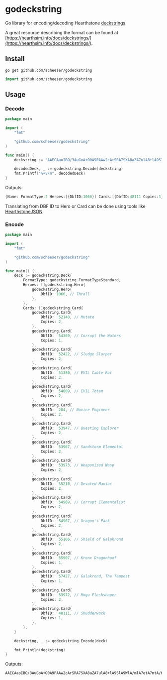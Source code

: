 # godeckstring
Go library for encoding/decoding Hearthstone [deckstrings](https://playhearthstone.com/en-us/blog/20720853).

A great resource describing the format can be found at [https://hearthsim.info/docs/deckstrings/](https://hearthsim.info/docs/deckstrings/).

## Install

```
go get github.com/scheeser/godeckstring
```

```go
import github.com/scheeser/godeckstring
```

## Usage

### Decode

```go
package main

import (
	"fmt"

	"github.com/scheeser/godeckstring"
)

func main() {
	deckstring := "AAECAaoIBO/3AuGoA+O0A9PAAw2cArSRA7SXA8aZA7ulA8+lA9SlA9WlA/mlA7etA7mtA/6uA6qvAwA="

	decodedDeck, _ := godeckstring.Decode(deckstring)
	fmt.Printf("%+v\n", decodedDeck)
}
```

Outputs:
```go
{Name: FormatType:2 Heroes:[{DbfID:1066}] Cards:[{DbfID:48111 Copies:1} {DbfID:54369 Copies:1} {DbfID:55907 Copies:1} {DbfID:57427 Copies:1} {DbfID:284 Copies:2} {DbfID:51380 Copies:2} {DbfID:52148 Copies:2} {DbfID:52422 Copies:2} {DbfID:53947 Copies:2} {DbfID:53967 Copies:2} {DbfID:53972 Copies:2} {DbfID:53973 Copies:2} {DbfID:54009 Copies:2} {DbfID:54967 Copies:2} {DbfID:54969 Copies:2} {DbfID:55166 Copies:2} {DbfID:55210 Copies:2}]}
```

Translating from DBF ID to Hero or Card can be done using tools like [HearthstoneJSON](https://hearthstonejson.com/).

### Encode

```go
package main

import (
	"fmt"

	"github.com/scheeser/godeckstring"
)

func main() {
	deck := godeckstring.Deck{
		FormatType: godeckstring.FormatTypeStandard,
		Heroes: []godeckstring.Hero{
			godeckstring.Hero{
				DbfID: 1066, // Thrall
			},
		},
		Cards: []godeckstring.Card{
			godeckstring.Card{
				DbfID:  52148, // Mutate
				Copies: 2,
			},
			godeckstring.Card{
				DbfID:  54369, // Corrupt the Waters
				Copies: 1,
			},
			godeckstring.Card{
				DbfID:  52422, // Sludge Slurper
				Copies: 2,
			},
			godeckstring.Card{
				DbfID:  51380, // EVIL Cable Rat
				Copies: 2,
			},
			godeckstring.Card{
				DbfID:  54009, // EVIL Totem
				Copies: 2,
			},
			godeckstring.Card{
				DbfID:  284, // Novice Engineer
				Copies: 2,
			},
			godeckstring.Card{
				DbfID:  53947, // Questing Explorer
				Copies: 2,
			},
			godeckstring.Card{
				DbfID:  53967, // Sandstorm Elemental
				Copies: 2,
			},
			godeckstring.Card{
				DbfID:  53973, // Weaponized Wasp
				Copies: 2,
			},
			godeckstring.Card{
				DbfID:  55210, // Devoted Maniac
				Copies: 2,
			},
			godeckstring.Card{
				DbfID:  54969, // Corrupt Elementalist
				Copies: 2,
			},
			godeckstring.Card{
				DbfID:  54967, // Dragon's Pack
				Copies: 2,
			},
			godeckstring.Card{
				DbfID:  55166, // Shield of Galakrond
				Copies: 2,
			},
			godeckstring.Card{
				DbfID:  55907, // Kronx Dragonhoof
				Copies: 1,
			},
			godeckstring.Card{
				DbfID:  57427, // Galakrond, The Tempest
				Copies: 1,
			},
			godeckstring.Card{
				DbfID:  53972, // Mogu Fleshshaper
				Copies: 2,
			},
			godeckstring.Card{
				DbfID:  48111, // Shudderwock
				Copies: 1,
			},
		},
	}

	deckstring, _ := godeckstring.Encode(deck)

	fmt.Println(deckstring)
}
```

Outputs:
```
AAECAaoIBO/3AuGoA+O0A9PAAw2cArSRA7SXA8aZA7ulA8+lA9SlA9WlA/mlA7etA7mtA/6uA6qvAwA=
```
